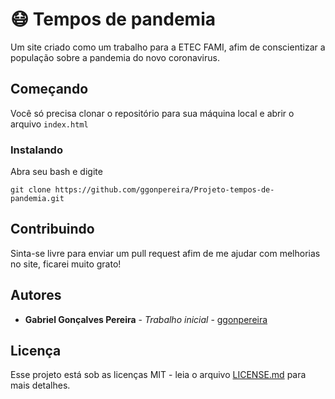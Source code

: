 # 😷 Tempos de pandemia

Um site criado como um trabalho para a ETEC FAMI, afim de conscientizar a população sobre a pandemia do novo coronavirus.

## Começando

Você só precisa clonar o repositório para sua máquina local e abrir o arquivo `index.html`

### Instalando

Abra seu bash e digite

```
git clone https://github.com/ggonpereira/Projeto-tempos-de-pandemia.git
```

## Contribuindo

Sinta-se livre para enviar um pull request afim de me ajudar com melhorias no site, ficarei muito grato!

## Autores

* **Gabriel Gonçalves Pereira** - *Trabalho inicial* - [ggonpereira](https://github.com/ggonpereira)

## Licença

Esse projeto está sob as licenças MIT - leia o arquivo [LICENSE.md](LICENSE.md) para mais detalhes.
